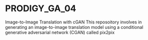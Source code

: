 # PRODIGY_GA_04
Image-to-Image Translation with cGAN
This reposoitory involves in generating an image-to-image translation model using a conditional generative adversarial network (CGAN) called pix2pix
